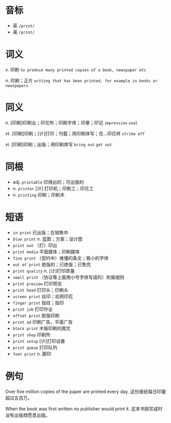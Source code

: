 # 音标

- 英 `/prɪnt/`
- 美 `/prɪnt/`

# 词义

v. 印刷
`to produce many printed copies of a book, newspaper etc`

n. 印刷；正片
`writing that has been printed, for example in books or newspapers`

# 同义

n. [印刷]印刷业；印花布；印刷字体；印章；印记
`impression` `seal`

vt. [印刷]印刷；[计]打印；刊载；用印刷体写；在…印花样
`strike off`

vi. [印刷]印刷；出版；用印刷体写
`bring out` `get out`

# 同根

- adj. `printable` 印得出的；可出版的
- n. `printer` [计] 打印机；印刷工；印花工
- n. `printing` 印刷；印刷术

# 短语

- `in print` 已出版；在销售中
- `blue print` n. 蓝图；方案；设计图
- `print out` （打）印出
- `print media` 平面媒体；印刷媒体
- `fine print` （契约中）难懂的条文；极小的字体
- `out of print` 绝版的；已绝版；已售完
- `print quality` n. [计]打印质量
- `small print` （协议等上面用小号字体写成的）附属细则
- `print preview` 打印预览
- `print head` 打印头；印刷头
- `screen print` 丝印；丝网印花
- `finger print` 指纹；指印
- `print job` 打印作业
- `offset print` 胶版印刷
- `print ad` 印刷广告，平面广告
- `block print` 木板印刷的图文
- `print shop` 印刷所
- `print setup` [计]打印设置
- `print queue` 打印队列
- `foot print` n. 脚印

# 例句

Over five million copies of the paper are printed every day.
这份报纸每日印量超过五百万。

When the book was first written no publisher would print it.
这本书刚写成时没有出版商愿意出版。


